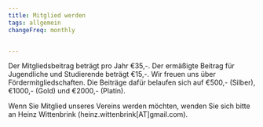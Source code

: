 ```yaml
---
title: Mitglied werden
tags: allgemein
changeFreq: monthly


---
```


Der Mitgliedsbeitrag beträgt pro Jahr €35,-. Der ermäßigte Beitrag für Jugendliche und Studierende beträgt €15,-. Wir freuen uns über Fördermitgliedschaften. Die Beiträge dafür belaufen sich auf €500,- (Silber), €1000,- (Gold) und €2000,- (Platin).  

Wenn Sie Mitglied unseres Vereins werden möchten, wenden Sie sich bitte an Heinz Wittenbrink (heinz.wittenbrink[AT]gmail.com).
